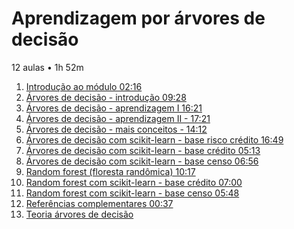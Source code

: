 # Aprendizagem por árvores de decisão

12 aulas • 1h 52m

1. [Introdução ao módulo 02:16]()
1. [Árvores de decisão - introdução 09:28]()
1. [Árvores de decisão - aprendizagem I 16:21]()
1. [Árvores de decisão - aprendizagem II - 17:21]()
1. [Árvores de decisão - mais conceitos - 14:12]()
1. [Árvores de decisão com scikit-learn - base risco crédito 16:49]()
1. [Árvores de decisão com scikit-learn - base crédito 05:13]()
1. [Árvores de decisão com scikit-learn - base censo 06:56]()
1. [Random forest (floresta randômica) 10:17]()
1. [Random forest com scikit-learn - base crédito 07:00]()
1. [Random forest com scikit-learn - base censo 05:48]()
1. [Referências complementares 00:37]()
1. [Teoria árvores de decisão]()